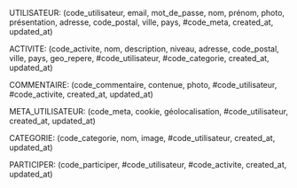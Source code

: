 UTILISATEUR: (code_utilisateur, email, mot_de_passe, nom, prénom, photo, présentation, adresse, code_postal, ville, pays, #code_meta, created_at, updated_at)

ACTIVITE: (code_activite, nom, description, niveau, adresse, code_postal, ville, pays, geo_repere, #code_utilisateur, #code_categorie, created_at, updated_at)

COMMENTAIRE: (code_commentaire, contenue, photo, #code_utilisateur, #code_activite, created_at, updated_at)

META_UTILISATEUR: (code_meta, cookie, géolocalisation, #code_utilisateur, created_at, updated_at)

CATEGORIE: (code_categorie, nom, image, #code_utilisateur, created_at, updated_at)

PARTICIPER: (code_participer, #code_utilisateur, #code_activite, created_at, updated_at)
